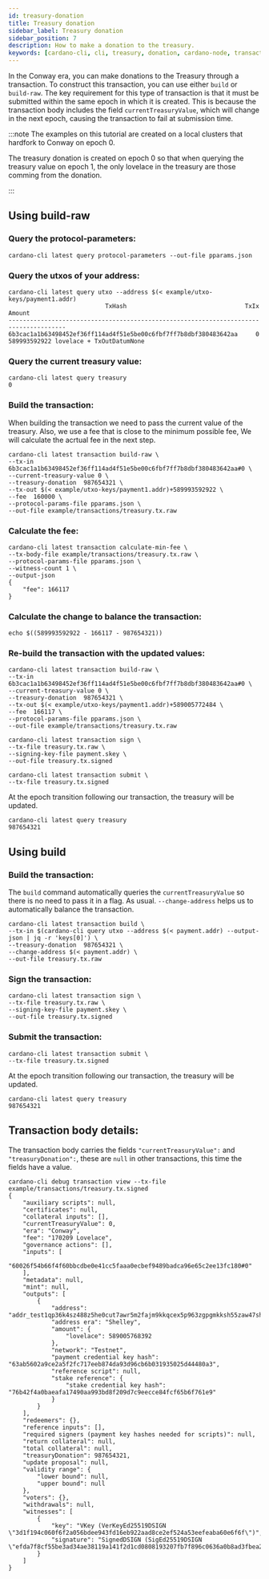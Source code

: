 ```yaml
---
id: treasury-donation
title: Treasury donation
sidebar_label: Treasury donation
sidebar_position: 7
description: How to make a donation to the treasury.
keywords: [cardano-cli, cli, treasury, donation, cardano-node, transactions]
---
```


In the Conway era, you can make donations to the Treasury through a transaction. To construct this transaction, you can use either `build` or `build-raw`. The key requirement for this type of transaction is that it must be submitted within the same epoch in which it is created. This is because the transaction body includes the field `currentTreasuryValue`, which will change in the next epoch, causing the transaction to fail at submission time.

:::note
The examples on this tutorial are created on a local clusters that hardfork to Conway on epoch 0.

The treasury donation is created on epoch 0 so that when querying the treasury value on epoch 1, the only lovelace in the treasury are those comming from the donation. 

:::

## Using build-raw

### Query the protocol-parameters:

```
cardano-cli latest query protocol-parameters --out-file pparams.json
```

### Query the utxos of your address:

```
cardano-cli latest query utxo --address $(< example/utxo-keys/payment1.addr)
                           TxHash                                 TxIx        Amount
--------------------------------------------------------------------------------------
6b3cac1a1b63498452ef36ff114ad4f51e5be00c6fbf7ff7b8dbf380483642aa     0        589993592922 lovelace + TxOutDatumNone
```

### Query the current treasury value:

```
cardano-cli latest query treasury
0
```

### Build the transaction: 

When building the transaction we need to pass the current value of the treasury. Also, we use a fee that is close to the minimum possible fee, We will calculate the acrtual fee in the next step.

```
cardano-cli latest transaction build-raw \
--tx-in 6b3cac1a1b63498452ef36ff114ad4f51e5be00c6fbf7ff7b8dbf380483642aa#0 \
--current-treasury-value 0 \
--treasury-donation  987654321 \
--tx-out $(< example/utxo-keys/payment1.addr)+589993592922 \
--fee  160000 \
--protocol-params-file pparams.json \
--out-file example/transactions/treasury.tx.raw
```

### Calculate the fee:

```
cardano-cli latest transaction calculate-min-fee \
--tx-body-file example/transactions/treasury.tx.raw \
--protocol-params-file pparams.json \
--witness-count 1 \
--output-json
{
    "fee": 166117
}
```

### Calculate the change to balance the transaction:

```
echo $((589993592922 - 166117 - 987654321))
```

### Re-build the transaction with the updated values:

```
cardano-cli latest transaction build-raw \
--tx-in 6b3cac1a1b63498452ef36ff114ad4f51e5be00c6fbf7ff7b8dbf380483642aa#0 \
--current-treasury-value 0 \
--treasury-donation  987654321 \
--tx-out $(< example/utxo-keys/payment1.addr)+589005772484 \
--fee  166117 \
--protocol-params-file pparams.json \
--out-file example/transactions/treasury.tx.raw
```
```
cardano-cli latest transaction sign \
--tx-file treasury.tx.raw \
--signing-key-file payment.skey \
--out-file treasury.tx.signed
```
```
cardano-cli latest transaction submit \
--tx-file treasury.tx.signed
```

At the epoch transition following our transaction, the treasury will be updated.  

```
cardano-cli latest query treasury 
987654321
```

## Using build

### Build the transaction:

The `build` command automatically queries the `currentTreasuryValue` so there is no need to pass it in a flag. As usual. `--change-address` helps us to automatically balance the transaction.

```
cardano-cli latest transaction build \
--tx-in $(cardano-cli query utxo --address $(< payment.addr) --output-json | jq -r 'keys[0]') \
--treasury-donation  987654321 \
--change-address $(< payment.addr) \
--out-file treasury.tx.raw
```

### Sign the transaction:

```
cardano-cli latest transaction sign \
--tx-file treasury.tx.raw \
--signing-key-file payment.skey \
--out-file treasury.tx.signed
```

### Submit the transaction:

```
cardano-cli latest transaction submit \
--tx-file treasury.tx.signed
```

At the epoch transition following our transaction, the treasury will be updated.  

```
cardano-cli latest query treasury 
987654321
```

## Transaction body details:

The transaction body carries the fields `"currentTreasuryValue":` and `"treasuryDonation":`, these are `null` in other transactions, this time the fields have a value. 

```
cardano-cli debug transaction view --tx-file example/transactions/treasury.tx.signed
{
    "auxiliary scripts": null,
    "certificates": null,
    "collateral inputs": [],
    "currentTreasuryValue": 0,
    "era": "Conway",
    "fee": "170209 Lovelace",
    "governance actions": [],
    "inputs": [
        "60026f54b66f4f60bbcdbe0e41cc5faaa0ecbef9489badca96e65c2ee13fc180#0"
    ],
    "metadata": null,
    "mint": null,
    "outputs": [
        {
            "address": "addr_test1qp36k4sz488z5he0cut7awr5m2fajm9kkqcex5p963zgpgmkksh55zaw47shfy92nyaa3usf6ly7an8gfl8ktdhhv85s6zhl4v",
            "address era": "Shelley",
            "amount": {
                "lovelace": 589005768392
            },
            "network": "Testnet",
            "payment credential key hash": "63ab5602a9ce2a5f2fc717eeb874da93d96cb6b031935025d44480a3",
            "reference script": null,
            "stake reference": {
                "stake credential key hash": "76b42f4a0baeafa17490aa993bd8f209d7c9eecce84fcf65b6f761e9"
            }
        }
    ],
    "redeemers": {},
    "reference inputs": [],
    "required signers (payment key hashes needed for scripts)": null,
    "return collateral": null,
    "total collateral": null,
    "treasuryDonation": 987654321,
    "update proposal": null,
    "validity range": {
        "lower bound": null,
        "upper bound": null
    },
    "voters": {},
    "withdrawals": null,
    "witnesses": [
        {
            "key": "VKey (VerKeyEd25519DSIGN \"3d1f194c060f6f2a056bdee943fd16eb922aad8ce2ef524a53eefeaba60e6f6f\")",
            "signature": "SignedDSIGN (SigEd25519DSIGN \"efda7f8cf55be3ad34ae38119a141f2d1cd0808193207fb7f896c0636a0b8ad3fbea276db7ba516a25ba013837ab0e5cc396cbc615ff0821ff75a17f5a5b6d05\")"
        }
    ]
}
```
